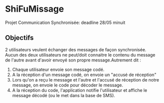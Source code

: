 # ShiFuMissage

Projet Communication Synchronisée: deadline 28/05 minuit 

## Objectifs
  2 utilisateurs veulent échanger des messages de façon synchronisée. Aucun des deux utilisateurs ne peut/doit connaitre le contenu du message de l'autre avant d'avoir envoyé son propre message.Autrement dit :
   1. Chaque utilisateur envoie son message codé.
   2. A la réception d'un message codé, on envoie un "accusé de réception" 
   3. Lors qu'on a reçu le message et l'autre et l'accusé de réception de notre message, on envoie le code pour décoder le message. 
   4. A la réception du code, l'application notifie l'utilisateur et affiche le message décodé (ou le met dans la base de SMS).
